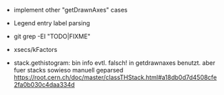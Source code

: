 - implement other "getDrawnAxes" cases
- Legend entry label parsing

- git grep -EI "TODO|FIXME"

- xsecs/kFactors

- stack.gethistogram: bin info evtl. falsch!
  in getdrawnaxes benutzt. aber fuer stacks sowieso manuell geparsed
  https://root.cern.ch/doc/master/classTHStack.html#a18db0d7d4508cfe2fa0b030c4daa334d

